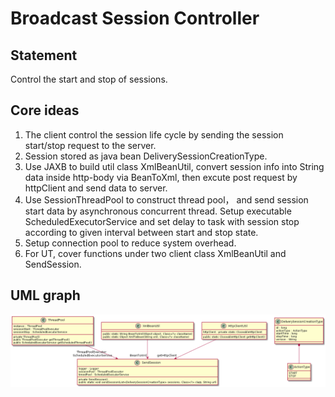 Broadcast Session Controller
===========================
Statement
---
Control the start and stop of sessions.<br>


Core ideas
---
1. The client control the session life cycle by sending the session start/stop request to the server.<br>
2. Session stored as java bean DeliverySessionCreationType.<br>
3. Use JAXB to build util class XmlBeanUtil, convert session info into String data inside http-body via BeanToXml, then excute post request by httpClient and send data to server.<br>
4. Use SessionThreadPool to construct thread pool， and send session start data by asynchronous concurrent thread. Setup executable ScheduledExecutorService and set delay to task with session stop according to given interval between start and stop state.<br>
5. Setup connection pool to reduce system overhead.
6. For UT, cover functions under two client class XmlBeanUtil and SendSession.<br>

UML graph
---
![类图](https://github.com/visionary-s/session-controller/raw/master/graph/class-graph.png)
